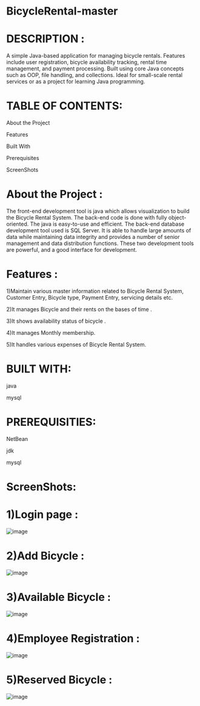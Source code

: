 # BicycleRental-master

# DESCRIPTION :
  A simple Java-based application for managing bicycle rentals. Features include user registration, bicycle availability tracking, rental time management, and payment processing. Built using core Java concepts such as OOP, file handling, and collections. Ideal for small-scale rental services or as a project for learning Java programming.

# TABLE OF CONTENTS:

  About the Project

  Features

  Built With

  Prerequisites

  ScreenShots

# About the Project :
  The front-end development tool is java which allows visualization to build the Bicycle Rental System. The back-end code is done with fully object-oriented. The java is easy-to-use and efficient.
  The back-end database development tool used is SQL Server. It is able to handle large amounts of data while maintaining data integrity and provides a number of senior management and data distribution functions. 
   These two development tools are powerful, and a good interface for development.


# Features :

 1)Maintain various master information related to Bicycle Rental System, Customer Entry, Bicycle type, Payment Entry, servicing details etc.

    
 2)It manages Bicycle and their rents on the bases of time .

 
 3)It shows availability status of bicycle .

 
 4)It manages Monthly membership.

 
 5)It handles various expenses of Bicycle Rental System.



# BUILT WITH:
  java

  mysql


# PREREQUISITIES:
   NetBean
   
   jdk

   mysql
   
# ScreenShots:

  # 1)Login page :


  ![image](https://github.com/user-attachments/assets/32ab4c75-342e-4b9c-8987-70e0720b78a0)

  # 2)Add Bicycle :


  ![image](https://github.com/user-attachments/assets/ca1ec019-065e-4544-b9f7-e4e002f88c13)

  # 3)Available Bicycle :


  ![image](https://github.com/user-attachments/assets/0039c06c-ff4a-4c52-8495-3b903ee1bf8f)


  # 4)Employee Registration :


  ![image](https://github.com/user-attachments/assets/becf7940-cb9f-43d8-959d-bb99b57faeea)

  # 5)Reserved Bicycle :

  ![image](https://github.com/user-attachments/assets/4c85b531-44ed-4b11-a3dc-3e74159fcde4)






